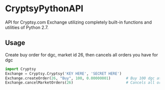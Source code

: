 CryptsyPythonAPI
================

API for Cryptsy.com Exchange utilizing completely built-in functions and utilities of Python 2.7.

Usage
-------------
Create buy order for dgc, market id 26, then cancels all orders you have for dgc
```python
import Cryptsy
Exchange = Cryptsy.Cryptsy('KEY HERE', 'SECRET HERE')
Exchange.createOrder(26, "Buy", 100, 0.00000001)       # Buy 100 dgc at .00000001 each
Exchange.cancelMarketOrders(26)                        # Cancels all orders in market 26, dgc
```

